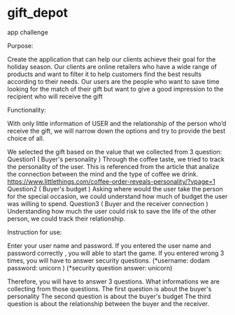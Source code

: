 # gift_depot
app challenge

Purpose: 

Create the application that can help our clients achieve their goal for the holiday season.
Our clients are online retailers who have a wide range of products and want to filter it to help customers find the best results according to their needs.
Our users are the people who want to save time looking for the match of their gift but want to give a good impression to the recipient who will receive the gift

Functionality:

With only little information of USER and the relationship of the person who’d receive the gift, we will narrow down the options and try to provide the best choice of all.

We selected the gift based on the value that we collected from 3 question:
Question1 ( Buyer's personality )
Through the coffee taste, we tried to track the personality of the user.
This is referenced from the article that analize the connection between the mind and the type of coffee we drink.
https://www.littlethings.com/coffee-order-reveals-personality/?vpage=1
Question2 ( Buyer's budget )
Asking where would the user take the person for the special occasion, we could understand how much of budget the user was willing to spend.
Question3 ( Buyer and the receiver connection )
Understanding how much the user could risk to save the life of the other person, we could track their relationship.


Instruction for use:

Enter your user name and password.
If you entered the user name and password correctly , you will able to start the game.
If you entered wrong 3 times, you will have to answer security questions.
(*username: dodam password: unicorn )
(*security question answer: unicorn)

Therefore, you will have to answer 3 questions.
What informations we are collecting from those questions.
The first question is about the buyer's personality
The second question is about the buyer's budget
The third question is about the relationship between the buyer and the receiver.





